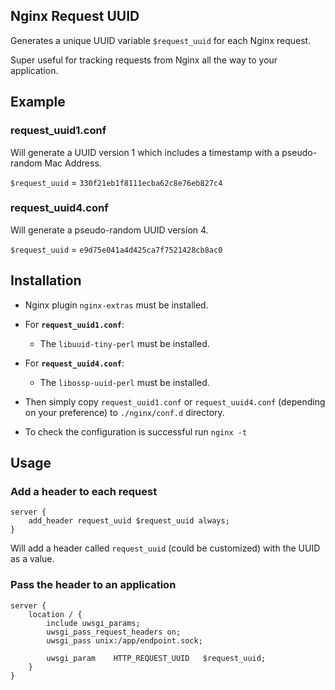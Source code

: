 ## Nginx Request UUID
Generates a unique UUID variable `$request_uuid` for each Nginx request. 

Super useful for tracking requests from Nginx all the way to your application.

## Example
### request_uuid1.conf
Will generate a UUID version 1 which includes a timestamp with a pseudo-random Mac Address.

`$request_uuid` = `330f21eb1f8111ecba62c8e76eb827c4`


### request_uuid4.conf
Will generate a pseudo-random UUID version 4.

`$request_uuid` = `e9d75e041a4d425ca7f7521428cb8ac0`

## Installation

 - Nginx plugin `nginx-extras` must be installed.

 - For **`request_uuid1.conf`**:
   - The `libuuid-tiny-perl` must be installed.

 - For **`request_uuid4.conf`**:
   - The `libossp-uuid-perl` must be installed.

 - Then simply copy `request_uuid1.conf` or `request_uuid4.conf` (depending on your preference) to `./nginx/conf.d` directory.

 - To check the configuration is successful run `nginx -t`

## Usage

### Add a header to each request
    server {     
        add_header request_uuid $request_uuid always;
    }
    
Will add a header called `request_uuid` (could be customized) with the UUID as a value.

### Pass the header to an application
    server {     
        location / {
            include uwsgi_params;
            uwsgi_pass_request_headers on;
            uwsgi_pass unix:/app/endpoint.sock;

            uwsgi_param    HTTP_REQUEST_UUID   $request_uuid;
        }
    }
